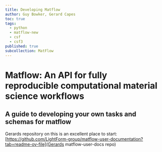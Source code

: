 ```yaml
---
title: Developing Matflow
author: Guy Bowker, Gerard Capes
toc: true
tags:
  - python
  - matflow-new
  - csf
  - csf3
published: true
subcollection: MatFlow
---
```

# Matflow: An API for fully reproducible computational material science workflows

## A guide to developing your own tasks and schemas for matflow
Gerards repository on this is an excellent place to start: [https://github.com/LightForm-group/matflow-user-documentation?tab=readme-ov-file](Gerards matflow-user-docs repo)
